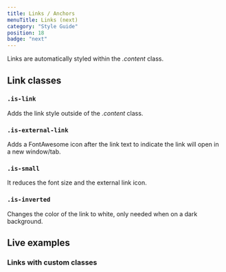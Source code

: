 ```yaml
---
title: Links / Anchors
menuTitle: Links (next)
category: "Style Guide"
position: 18
badge: "next"
---
```


Links are automatically styled within the _.content_ class.

## Link classes

### `.is-link`

Adds the link style outside of the _.content_ class.

### `.is-external-link`

Adds a FontAwesome icon after the link text to indicate the link will open in a new window/tab.

### `.is-small`

It reduces the font size and the external link icon.

### `.is-inverted`

Changes the color of the link to white, only needed when on a dark background.

## Live examples

### Links with custom classes

<example name="Links1" height="500"></example>
